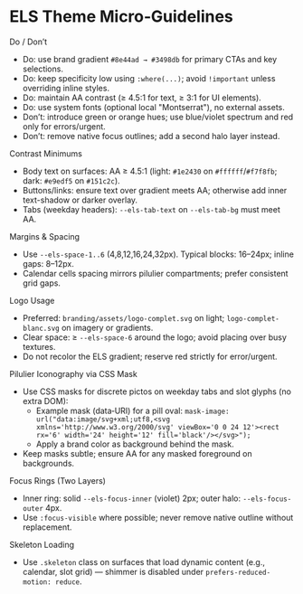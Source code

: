 ELS Theme Micro‑Guidelines
==========================

Do / Don’t
- Do: use brand gradient `#8e44ad → #3498db` for primary CTAs and key selections.
- Do: keep specificity low using `:where(...)`; avoid `!important` unless overriding inline styles.
- Do: maintain AA contrast (≥ 4.5:1 for text, ≥ 3:1 for UI elements).
- Do: use system fonts (optional local "Montserrat"), no external assets.
- Don’t: introduce green or orange hues; use blue/violet spectrum and red only for errors/urgent.
- Don’t: remove native focus outlines; add a second halo layer instead.

Contrast Minimums
- Body text on surfaces: AA ≥ 4.5:1 (light: `#1e2430` on `#ffffff`/`#f7f8fb`; dark: `#e9edf5` on `#151c2c`).
- Buttons/links: ensure text over gradient meets AA; otherwise add inner text-shadow or darker overlay.
- Tabs (weekday headers): `--els-tab-text` on `--els-tab-bg` must meet AA.

Margins & Spacing
- Use `--els-space-1..6` (4,8,12,16,24,32px). Typical blocks: 16–24px; inline gaps: 8–12px.
- Calendar cells spacing mirrors pilulier compartments; prefer consistent grid gaps.

Logo Usage
- Preferred: `branding/assets/logo-complet.svg` on light; `logo-complet-blanc.svg` on imagery or gradients.
- Clear space: ≥ `--els-space-6` around the logo; avoid placing over busy textures.
- Do not recolor the ELS gradient; reserve red strictly for error/urgent.

Pilulier Iconography via CSS Mask
- Use CSS masks for discrete pictos on weekday tabs and slot glyphs (no extra DOM):
  - Example mask (data‑URI) for a pill oval:
    `mask-image: url("data:image/svg+xml;utf8,<svg xmlns='http://www.w3.org/2000/svg' viewBox='0 0 24 12'><rect rx='6' width='24' height='12' fill='black'/></svg>");`
  - Apply a brand color as background behind the mask.
- Keep masks subtle; ensure AA for any masked foreground on backgrounds.

Focus Rings (Two Layers)
- Inner ring: solid `--els-focus-inner` (violet) 2px; outer halo: `--els-focus-outer` 4px.
- Use `:focus-visible` where possible; never remove native outline without replacement.

Skeleton Loading
- Use `.skeleton` class on surfaces that load dynamic content (e.g., calendar, slot grid) — shimmer is disabled under `prefers-reduced-motion: reduce`.

